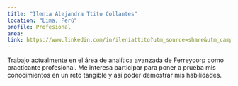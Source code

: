 ```yaml
---
title: "Ilenia Alejandra Ttito Collantes"
location: "Lima, Perú"
profile: Profesional
area: 
link: https://www.linkedin.com/in/ileniattito?utm_source=share&utm_campaign=share_via&utm_content=profile&utm_medium=android_app
---
```


Trabajo actualmente en el área de analítica avanzada de Ferreycorp como practicante profesional. Me interesa participar para poner a prueba mis conocimientos en un reto tangible y así poder demostrar mis habilidades.